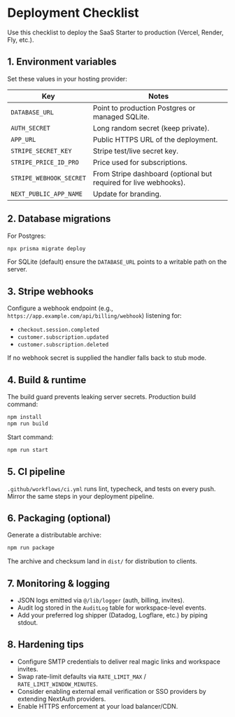# Deployment Checklist

Use this checklist to deploy the SaaS Starter to production (Vercel, Render, Fly, etc.).

## 1. Environment variables

Set these values in your hosting provider:

| Key | Notes |
| --- | --- |
| `DATABASE_URL` | Point to production Postgres or managed SQLite. |
| `AUTH_SECRET` | Long random secret (keep private). |
| `APP_URL` | Public HTTPS URL of the deployment. |
| `STRIPE_SECRET_KEY` | Stripe test/live secret key. |
| `STRIPE_PRICE_ID_PRO` | Price used for subscriptions. |
| `STRIPE_WEBHOOK_SECRET` | From Stripe dashboard (optional but required for live webhooks). |
| `NEXT_PUBLIC_APP_NAME` | Update for branding. |

## 2. Database migrations

For Postgres:

```bash
npx prisma migrate deploy
```

For SQLite (default) ensure the `DATABASE_URL` points to a writable path on the server.

## 3. Stripe webhooks

Configure a webhook endpoint (e.g., `https://app.example.com/api/billing/webhook`) listening for:

- `checkout.session.completed`
- `customer.subscription.updated`
- `customer.subscription.deleted`

If no webhook secret is supplied the handler falls back to stub mode.

## 4. Build & runtime

The build guard prevents leaking server secrets. Production build command:

```bash
npm install
npm run build
```

Start command:

```bash
npm run start
```

## 5. CI pipeline

`.github/workflows/ci.yml` runs lint, typecheck, and tests on every push. Mirror the same steps in your deployment pipeline.

## 6. Packaging (optional)

Generate a distributable archive:

```bash
npm run package
```

The archive and checksum land in `dist/` for distribution to clients.

## 7. Monitoring & logging

- JSON logs emitted via `@/lib/logger` (auth, billing, invites).
- Audit log stored in the `AuditLog` table for workspace-level events.
- Add your preferred log shipper (Datadog, Logflare, etc.) by piping stdout.

## 8. Hardening tips

- Configure SMTP credentials to deliver real magic links and workspace invites.
- Swap rate-limit defaults via `RATE_LIMIT_MAX` / `RATE_LIMIT_WINDOW_MINUTES`.
- Consider enabling external email verification or SSO providers by extending NextAuth providers.
- Enable HTTPS enforcement at your load balancer/CDN.
